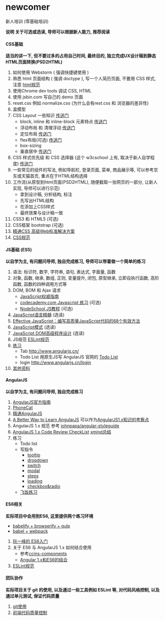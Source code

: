 # newcomer
新人培训 (零基础培训)

**说明 关于可选或选读, 导师可以根据新人能力, 推荐阅读**

#### CSS基础

**适当的讲一下, 但不要过多的占用自己时间, 最终目的, 独立完成UX设计稿到静态HTML页面转换(PSD2HTML)**

1. 如何使用 Webstorm ( 强调快捷键使用 )
2. 熟悉 html 页面结构 ( 强调 doctype ), 写一个人简历页面, 不要用 CSS 样式, 注意 [html规范](https://gist.github.com/hjzheng/e3a1fadb3ef7df69ecef)
3. 使用Chrome dev tools 调试 CSS, HTML
4. 使用 jsbin.com 写自己的 demo 页面
5. reset.css 例如 normalize.css (为什么会有rest.css 和 浏览器的差异性)
6. 盒模型
7. CSS Layout 一些知识 [传送门](http://zh.learnlayout.com/)
    - block, inline 和 inline-block 元素特点 [传送门](http://zhenghaoju700.blog.163.com/blog/static/1358595182014542594926/)
    - 浮动布局 和 清理浮动 [传送门](http://zhenghaoju700.blog.163.com/blog/static/1358595182014583144423/)
    - 定位布局 [传送门](http://zhenghaoju700.blog.163.com/blog/static/13585951820145109128773/)
    - flex布局(可选) [传送门](https://gist.github.com/hjzheng/eb21c393a320391dcf63)
    - box-sizing
    - 垂直居中 [传送门](http://mossad.iteye.com/blog/2153675)
8. CSS 样式优先级 和 CSS 选择器 (这个 w3cschool 上有, 取决于新人自学程度) [传送门](http://zhenghaoju700.blog.163.com/blog/static/135859518201342883431872/)
9. 一些常见的组件的写法, 例如导航栏, 登录页面, 菜单, 商品展示等, 可以参考京东或天猫首页, 重点在于HTML结构选择
10. 工作流(从原型到html页面(PSD2HTML), 随便截取一张网页的一部分, 让新人实现, 导师可以进行示范)
    - 拿到设计稿, 分析结构, 标注
    - 先写出HTML结构
    - 在添加上CSS样式
    - 最终效果与设计稿一致
11. CSS3 和 HTML5 (可选)
12. CSS框架 bootstrap (可选)
13. [精通CSS 高级Web标准解决方案](https://book.douban.com/subject/4736167/)
14. [CSS规范](http://codeguide.bootcss.com/)

#### JS基础 (ES5)

**以自学为主, 有问题问导师, 独自完成练习, 导师可以带着做一个简单的练习**

1. 语法: 标识符, 数字, 字符串, 语句, 表达式, 字面量, 函数
2. 对象, 函数, 继承, 数组, 正则, 变量提升, 闭包, 原型继承, 立即自执行函数, 高阶函数, 函数的四种调用方式等
3. DOM, BOM 和 Ajax 请求
    - [JavaScript权威指南](http://item.jd.com/10974436.html)
    - [codecademy.com Javascript 练习](https://www.codecademy.com/learn/javascript) (可选)
    - [NodeSchool JS教程](https://github.com/sethvincent/javascripting) (可选)
4. [JavaScript语言精髓](http://item.jd.com/11090963.html) (选读)
5. [Effective JavaScript：编写高质量JavaScript代码的68个有效方法](http://item.jd.com/11354665.html)
6. [JavaScript模式](http://item.jd.com/11044070.html) (选读)
7. [JavaScript DOM高级程序设计](http://item.jd.com/10138651.html) (选读)
8. JS规范 [ESLint规范](https://github.com/Jocs/ESLint_docs)
9. [练习](https://github.com/ShuyunXIANFESchool/newcomer/tree/master/src/js-practice)
    - Tab http://www.angularjs.cn/
    - Todo List 用原生JS写 AngularJS 官网的 [Todo List](https://angularjs.org/)
    - login http://www.angularjs.cn/login
10. [其他资料](https://github.com/ShuyunXIANFESchool/newcomer/tree/master/src/js-practice/concept/others.md)


#### AngularJS

**以自学为主, 有问题问导师, 独自完成练习**

1. [AngularJS官方指南](https://docs.angularjs.org/guide)
2. [PhoneCat](https://docs.angularjs.org/tutorial)
3. [精通AngularJS](http://www.duokan.com/book/90947)
4. [A Better Way to Learn AngularJS](https://thinkster.io/a-better-way-to-learn-angularjs) 可以作为[AngularJS1.x知识的考察点](https://github.com/ShuyunXIANFESchool/newcomer/blob/master/src/angular-practice/angular-skill-tree/AngularJS1.x%20%E6%8A%80%E8%83%BD%E7%82%B9.png)
5. AngularJS 1.x 规范 参考 [johnpapa/angular-styleguide](https://github.com/johnpapa/angular-styleguide/blob/master/a1/i18n/zh-CN.md)
6. [AngularJS 1.x Code Review CheckList](https://angularcodereview.com/angularjs/) [xmind总结](https://github.com/ShuyunXIANFESchool/newcomer/blob/master/src/angular-practice/angular-code-review/AngularJS1.x%20Code%20Review%20CheckList.png)
7. 练习
   - Todo list
   - 写指令
     - [tooltip](https://github.com/ShuyunXIANFESchool/newcomer/tree/master/src/angular-practice/tooltip)
     - [dropdown](https://github.com/ShuyunXIANFESchool/newcomer/tree/master/src/angular-practice/dropdown)
     - [switch](https://github.com/ShuyunXIANFESchool/newcomer/tree/master/src/angular-practice/switch)
     - [modal](https://github.com/ShuyunXIANFESchool/newcomer/tree/master/src/angular-practice/modal)
     - [steps](https://github.com/ShuyunXIANFESchool/newcomer/tree/master/src/angular-practice/steps)
     - [loading](https://github.com/ShuyunXIANFESchool/newcomer/tree/master/src/angular-practice/loading)
     - [checkbox&radio](https://github.com/ShuyunXIANFESchool/newcomer/tree/master/src/angular-practice/form)
   - [飞饭练习](https://github.com/ShuyunXIANFESchool/newcomer/tree/master/src/angular-practice/flymeal)

#### ES6相关

**实际项目中会用到ES6, 这里提供两个练习环境**

   - [babelify + browserify + gulp](https://github.com/hjzheng/es6-practice)
   - [babel + webpack](https://github.com/hjzheng/es6-practice-webpack)

1. [阮一峰的 ES6入门](http://es6.ruanyifeng.com/)
2. 关于 ES6 与 AngularJS 1.x 如何结合使用
   - 参考[ccms-components](https://github.com/ShuyunFF2E/ccms-components)
   - [Angular 1.x和ES6的结合](https://github.com/xufei/blog/issues/29)
3. [ESLint规范](https://github.com/Jocs/ESLint_docs)

#### 团队协作

**实际项目关于 git 的使用, 以及通过一些工具例如 ESLint 等, 对代码风格控制, 以及通过单元测试, 保证代码质量**

1. [git使用](http://rogerdudler.github.io/git-guide/)
2. [前端代码质量控制](https://github.com/ShuyunXIANFESchool/newcomer/tree/master/src/others)
